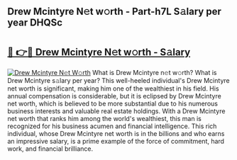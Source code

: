 ## Drew Mcintyre N𝚎t w𝚘rth - Part-h7L S𝚊lary per year DHQSc

# <h2><a href="http://gc459y.nevu.top/?p=Drew+Mcintyre">🔗 👉🔴 Drew Mcintyre N𝚎t w𝚘rth - S𝚊lary</a></h2>

[![Drew Mcintyre N𝚎t W𝚘rth](https://i.imgur.com/Oavwk0R.jpeg)](http://gc459y.nevu.top/?p=Drew+Mcintyre)
What is Drew Mcintyre n𝚎t w𝚘rth? What is Drew Mcintyre s𝚊lary per year?
This well-heeled individual's Drew Mcintyre net worth is significant, making him one of the wealthiest in his field. His annual compensation is considerable, but it is eclipsed by Drew Mcintyre net worth, which is believed to be more substantial due to his numerous business interests and valuable real estate holdings. With a Drew Mcintyre net worth that ranks him among the world's wealthiest, this man is recognized for his business acumen and financial intelligence. This rich individual, whose Drew Mcintyre net worth is in the billions and who earns an impressive salary, is a prime example of the force of commitment, hard work, and financial brilliance.
